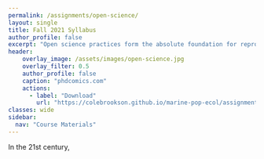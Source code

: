 ```yaml
---
permalink: /assignments/open-science/
layout: single
title: Fall 2021 Syllabus
author_profile: false
excerpt: "Open science practices form the absolute foundation for reproducibility, transparency, and the sharing of knowledge"
header:
    overlay_image: /assets/images/open-science.jpg
    overlay_filter: 0.5
    author_profile: false
    caption: "phdcomics.com"
    actions:
      - label: "Download"
        url: "https://colebrookson.github.io/marine-pop-ecol/assignments/open-science-practices.pdf"
classes: wide
sidebar:
  nav: "Course Materials"
---
```


In the 21st century, 